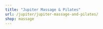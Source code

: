 ```yaml
---
title: "Jupiter Massage & Pilates"
url: /jupiter/jupiter-massage-and-pilates/
shop: massage
---
```

